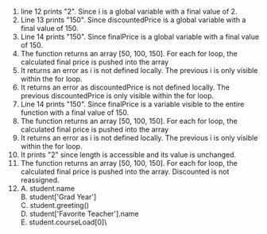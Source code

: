 1. line 12 prints "2". Since i is a global variable with a final value of 2.
2. Line 13 prints "150". Since discountedPrice is a global variable with a final value of 150.
3. Line 14 prints "150". Since finalPrice is a global variable with a final value of 150.
4. The function returns an array [50, 100, 150]. For each for loop, the calculated final price is pushed into the array
5. It returns an error as i is not defined locally. The previous i is only visible within the for loop.
6. It returns an error as discountedPrice is not defined locally. The previous discountedPrice is only visible within the for loop.
7.  Line 14 prints "150". Since finalPrice is a variable visible to the entire function with a final value of 150.
8.  The function returns an array [50, 100, 150]. For each for loop, the calculated final price is pushed into the array
9.  It returns an error as i is not defined locally. The previous i is only visible within the for loop.
10.  It prints "2" since length is accessible and its value is unchanged.
11.  The function returns an array [50, 100, 150]. For each for loop, the calculated final price is pushed into the array. Discounted is not reassigned.
12.  A. student.name\
B. student['Grad Year']\
C. student.greeting()\
D. student['Favorite Teacher'].name\
E. student.courseLoad[0]\
